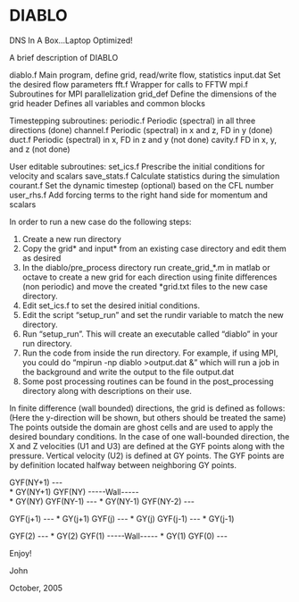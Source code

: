# DIABLO
DNS In A Box...Laptop Optimized!

A brief description of DIABLO

diablo.f        Main program, define grid, read/write flow, statistics
input.dat       Set the desired flow parameters
fft.f           Wrapper for calls to FFTW
mpi.f 		Subroutines for MPI parallelization
grid_def        Define the dimensions of the grid
header          Defines all variables and common blocks

Timestepping subroutines:
periodic.f      Periodic (spectral) in all three directions (done)
channel.f       Periodic (spectral) in x and z, FD in y (done)
duct.f          Periodic (spectral) in x, FD in z and y (not done)
cavity.f        FD in x, y, and z (not done)

User editable subroutines:
set_ics.f       Prescribe the initial conditions for velocity and scalars
save_stats.f    Calculate statistics during the simulation
courant.f       Set the dynamic timestep (optional) based on the CFL number
user_rhs.f      Add forcing terms to the right hand side for momentum and scalars

In order to run a new case do the following steps:
1.  Create a new run directory
2.  Copy the grid* and input* from an existing case directory and edit them as desired
3.  In the diablo/pre_process directory run create_grid_*.m in matlab or octave to create a new grid for each direction using finite differences (non periodic) and move the created *grid.txt files to the new case directory.
4.  Edit set_ics.f to set the desired initial conditions.
5.  Edit the script “setup_run” and set the rundir variable to match the new directory.
6.  Run “setup_run”.  This will create an executable called “diablo” in your run directory.
7.  Run the code from inside the run directory.  For example, if using MPI, you could do “mpirun -np diablo >output.dat &” which will run a job in the background and write the output to the file output.dat
7.  Some post processing routines can be found in the post_processing directory along with descriptions on their use.

In finite difference (wall bounded) directions, the grid is defined as follows:
(Here the y-direction will be shown, but others should be treated the same)
The points outside the domain are ghost cells and are used to apply the desired boundary conditions.  In the case of one wall-bounded direction, the X and Z velocities (U1 and U3) are defined at the GYF points along with the pressure.  Vertical velocity (U2) is defined at GY points. The GYF points are by definition located halfway between neighboring GY points.

      
 GYF(NY+1)         ---     
                    *            GY(NY+1)
 GYF(NY)      -----Wall-----   
                    *            GY(NY)
 GYF(NY-1)         ---
                    *            GY(NY-1) 
 GYF(NY-2)         --- 
  

 GYF(j+1)          ---
                    *            GY(j+1)
 GYF(j)            ---
                    *            GY(j)
 GYF(j-1)          ---
                    *            GY(j-1)



 GYF(2)            ---
                    *            GY(2)
 GYF(1)      -----Wall-----
                    *            GY(1)
 GYF(0)            ---


Enjoy! 

John

October, 2005  
